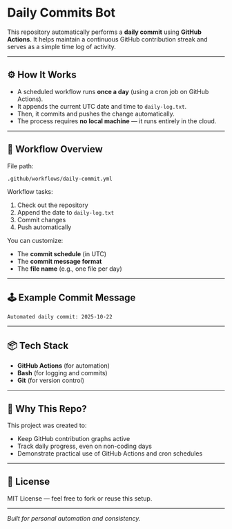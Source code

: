 # Daily Commits Bot

This repository automatically performs a **daily commit** using **GitHub Actions**.
It helps maintain a continuous GitHub contribution streak and serves as a simple time log of activity.

---

## ⚙️ How It Works

* A scheduled workflow runs **once a day** (using a cron job on GitHub Actions).
* It appends the current UTC date and time to `daily-log.txt`.
* Then, it commits and pushes the change automatically.
* The process requires **no local machine** — it runs entirely in the cloud.

---

## 🧩 Workflow Overview

File path:

```
.github/workflows/daily-commit.yml
```

Workflow tasks:

1. Check out the repository
2. Append the date to `daily-log.txt`
3. Commit changes
4. Push automatically

You can customize:

* The **commit schedule** (in UTC)
* The **commit message format**
* The **file name** (e.g., one file per day)

---

## 🕹 Example Commit Message

```
Automated daily commit: 2025-10-22
```

---

## 📦 Tech Stack

* **GitHub Actions** (for automation)
* **Bash** (for logging and commits)
* **Git** (for version control)

---

## 🧠 Why This Repo?

This project was created to:

* Keep GitHub contribution graphs active
* Track daily progress, even on non-coding days
* Demonstrate practical use of GitHub Actions and cron schedules

---

## 📄 License

MIT License — feel free to fork or reuse this setup.

---

*Built for personal automation and consistency.*
